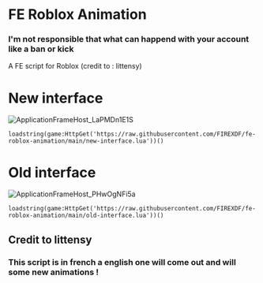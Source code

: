 # FE Roblox Animation

### I'm not responsible that what can happend with your account like a ban or kick

A FE script for Roblox (credit to : littensy)

# New interface
![ApplicationFrameHost_LaPMDn1E1S](https://github.com/FIREXDF/fe-roblox-animation/assets/81977081/83d51b65-30f0-41ed-bbe0-04eac7f0caea)

`loadstring(game:HttpGet('https://raw.githubusercontent.com/FIREXDF/fe-roblox-animation/main/new-interface.lua'))()`

# Old interface
![ApplicationFrameHost_PHwOgNFi5a](https://github.com/FIREXDF/fe-roblox-animation/assets/81977081/e537882d-7e09-4bed-8263-fefcbeeec252)

`loadstring(game:HttpGet('https://raw.githubusercontent.com/FIREXDF/fe-roblox-animation/main/old-interface.lua'))()`

## Credit to littensy

### This script is in french a english one will come out and will some new animations !
